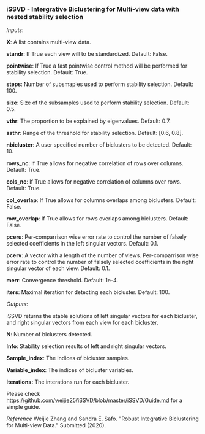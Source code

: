 ### iSSVD - Intergrative Biclustering for Multi-view data with nested stability selection


_Inputs_:

 **X**: A list contains multi-view data.
 
 **standr**: If True each view will to be standardized. Default: False.
 
 **pointwise**: If True a fast pointwise control method will be performed for stability selection. Default: True.
 
 **steps**: Number of subsmaples used to perform stability selection. Default: 100.
 
 **size**: Size of the subsamples used to perform stability selection. Default: 0.5.
 
 **vthr**: The proportion to be explained by eigenvalues. Default: 0.7.
 
 **ssthr**: Range of the threshold for stability selection. Default: \[0.6, 0.8\].
 
 **nbicluster**: A user specified number of biclusters to be detected. Default: 10.
 
 **rows_nc**: If True allows for negative correlation of rows over columns. Default: True.
 
 **cols_nc**: If True allows for negative correlation of columns over rows. Default: True.
 
 **col_overlap**: If True allows for columns overlaps among biclusters. Default: False.
 
 **row_overlap**: If True allows for rows overlaps among biclusters. Default: False.
 
 **pceru**: Per-comparrison wise error rate to control the number of falsely selected coefficients in the left singular vectors. Default: 0.1.
 
 **pcerv**: A vector with a length of the number of views. Per-comparrison wise error rate to control the number of falsely selected coefficients in the right singular vector of each view. Default: 0.1.
 
 **merr**: Convergence threshold. Default: 1e-4.
 
 **iters**: Maximal iteration for detecting each bicluster. Default: 100.
 
 
_Outputs_:

 iSSVD returns the stable solutions of left singular vectors for each bicluster, and right singular vectors from each view for each bicluster. 
 
 **N**: Number of biclusters detected.
 
 **Info**: Stability selection results of left and right singular vectors.
 
 **Sample_index**: The indices of bicluster samples.
 
 **Variable_index**: The indices of bicluster variables. 
 
 **Iterations:** The interations run for each bicluster.
 
 Please check https://github.com/weijie25/iSSVD/blob/master/iSSVD/Guide.md for a simple guide.
 
 *Reference*
 Weijie Zhang and Sandra E. Safo. "Robust Integrative Biclustering for Multi-view Data." Submitted (2020).
